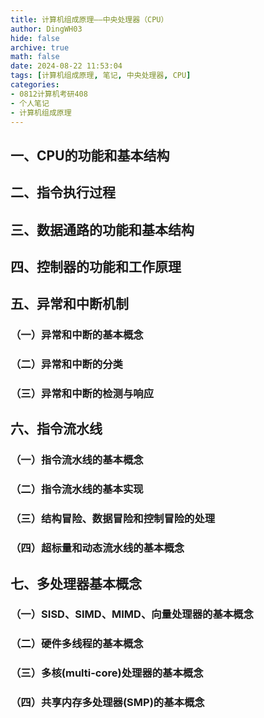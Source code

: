 ```yaml
---
title: 计算机组成原理——中央处理器（CPU）
author: DingWH03
hide: false
archive: true
math: false
date: 2024-08-22 11:53:04
tags: [计算机组成原理, 笔记, 中央处理器, CPU]
categories: 
- 0812计算机考研408
- 个人笔记
- 计算机组成原理
---
```


## 一、CPU的功能和基本结构

## 二、指令执行过程

## 三、数据通路的功能和基本结构

## 四、控制器的功能和工作原理

## 五、异常和中断机制

### （一）异常和中断的基本概念

### （二）异常和中断的分类

### （三）异常和中断的检测与响应

## 六、指令流水线

### （一）指令流水线的基本概念

### （二）指令流水线的基本实现

### （三）结构冒险、数据冒险和控制冒险的处理

### （四）超标量和动态流水线的基本概念

## 七、多处理器基本概念

### （一）SISD、SIMD、MIMD、向量处理器的基本概念

### （二）硬件多线程的基本概念

### （三）多核(multi-core)处理器的基本概念

### （四）共享内存多处理器(SMP)的基本概念
